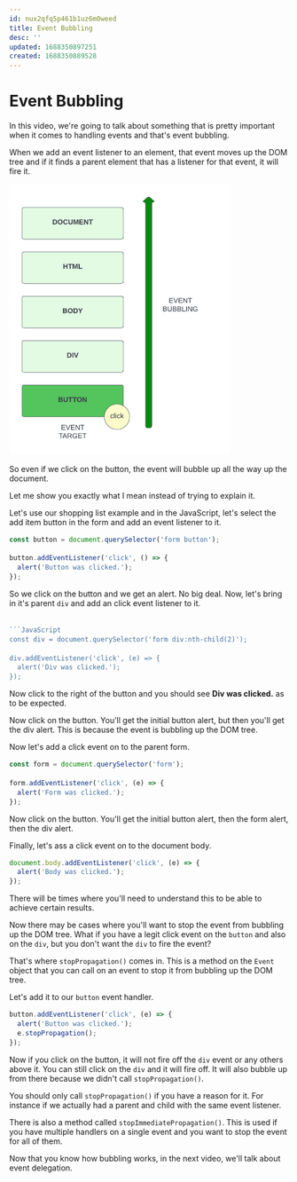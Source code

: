 ```yaml
---
id: nux2qfq5p461b1uz6m0weed
title: Event Bubbling
desc: ''
updated: 1688350897251
created: 1688350889528
---
```

# Event Bubbling

In this video, we're going to talk about something that is pretty important when it comes to handling events and that's event bubbling.

When we add an event listener to an element, that event moves up the DOM tree and if it finds a parent element that has a listener for that event, it will fire it.

<img src="images/event-bubbling.png" width="400" />

So even if we click on the button, the event will bubble up all the way up the document.

Let me show you exactly what I mean instead of trying to explain it.

Let's use our shopping list example and in the JavaScript, let's select the add item button in the form and add an event listener to it.

```JavaScript
const button = document.querySelector('form button');

button.addEventListener('click', () => {
  alert('Button was clicked.');
});
```

So we click on the button and we get an alert. No big deal. Now, let's bring in it's parent `div` and add an click event listener to it.

````JavaScript

```JavaScript
const div = document.querySelector('form div:nth-child(2)');

div.addEventListener('click', (e) => {
  alert('Div was clicked.');
});
````

Now click to the right of the button and you should see **Div was clicked.** as to be expected.

Now click on the button. You'll get the initial button alert, but then you'll get the div alert. This is because the event is bubbling up the DOM tree.

Now let's add a click event on to the parent form.

```JavaScript
const form = document.querySelector('form');

form.addEventListener('click', (e) => {
  alert('Form was clicked.');
});

```

Now click on the button. You'll get the initial button alert, then the form alert, then the div alert.

Finally, let's ass a click event on to the document body.

```JavaScript
document.body.addEventListener('click', (e) => {
  alert('Body was clicked.');
});
```

There will be times where you'll need to understand this to be able to achieve certain results.

Now there may be cases where you'll want to stop the event from bubbling up the DOM tree. What if you have a legit click event on the `button` and also on the `div`, but you don't want the `div` to fire the event?

That's where `stopPropagation()` comes in. This is a method on the `Event` object that you can call on an event to stop it from bubbling up the DOM tree.

Let's add it to our `button` event handler.

```JavaScript
button.addEventListener('click', (e) => {
  alert('Button was clicked.');
  e.stopPropagation();
});
```

Now if you click on the button, it will not fire off the `div` event or any others above it. You can still click on the `div` and it will fire off. It will also bubble up from there because we didn't call `stopPropagation()`.

You should only call `stopPropagation()` if you have a reason for it. For instance if we actually had a parent and child with the same event listener.

There is also a method called `stopImmediatePropagation()`. This is used if you have multiple handlers on a single event and you want to stop the event for all of them.

Now that you know how bubbling works, in the next video, we'll talk about event delegation.
